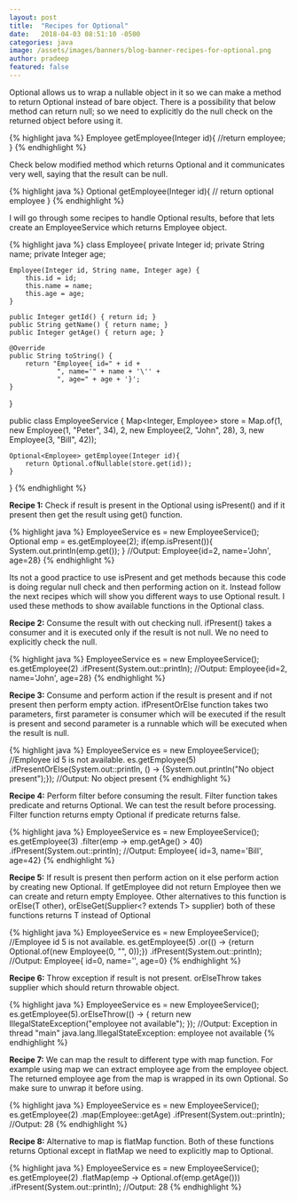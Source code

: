```yaml
---
layout: post
title:  "Recipes for Optional"
date:   2018-04-03 08:51:10 -0500
categories: java
image: /assets/images/banners/blog-banner-recipes-for-optional.png
author: pradeep
featured: false
---
```


Optional allows us to wrap a nullable object in it so we can make a method to return Optional instead of bare object. There is a possibility that below method can return null; so we need to explicitly do the null check on the returned object before using it.

{% highlight java %}
Employee getEmployee(Integer id){
 //return employee;
}
{% endhighlight %}

Check below modified method which returns Optional<Employee> and it communicates very well, saying that the result can be null.

{% highlight java %}
Optional<Employee> getEmployee(Integer id){
 // return optional employee
}
{% endhighlight %}

I will go through some recipes to handle Optional results, before that lets create an EmployeeService which returns Employee object.

{% highlight java %}
class Employee{
    private Integer id;
    private String name;
    private Integer age;
 
    Employee(Integer id, String name, Integer age) {
        this.id = id;
        this.name = name;
        this.age = age;
    }
 
    public Integer getId() { return id; }
    public String getName() { return name; }
    public Integer getAge() { return age; }
 
    @Override
    public String toString() {
        return "Employee{ id=" + id +
                ", name='" + name + '\'' +
                ", age=" + age + '}';
    }
}
 
public class EmployeeService {
    Map<Integer, Employee> store = Map.of(1, new Employee(1, "Peter", 34),
            2, new Employee(2, "John", 28),
            3, new Employee(3, "Bill", 42));
 
    Optional<Employee> getEmployee(Integer id){
        return Optional.ofNullable(store.get(id));
    }
}
{% endhighlight %}

**Recipe 1:** Check if result is present in the Optional using isPresent() and if it present then get the result using get() function.

{% highlight java %}
EmployeeService es = new EmployeeService();
Optional<Employee> emp = es.getEmployee(2);
if(emp.isPresent()){
    System.out.println(emp.get());
}
//Output: Employee{id=2, name='John', age=28}
{% endhighlight %}

Its not a good practice to use isPresent and get methods because this code is doing regular null check and then performing action on it. Instead follow the next recipes which will show you different ways to use Optional result. I used these methods to show available functions in the Optional class.

 
**Recipe 2:** Consume the result with out checking null. ifPresent() takes a consumer and it is  executed only if the result is not null. We no need to explicitly check the null.

{% highlight java %}
EmployeeService es = new EmployeeService();
es.getEmployee(2)
    .ifPresent(System.out::println); 
//Output: Employee{id=2, name='John', age=28}
{% endhighlight %}

**Recipe 3:** Consume and perform action if the result is present and if not present then perform empty action. ifPresentOrElse function takes two parameters, first parameter is consumer which will be executed if the result is present and second parameter is a runnable which will be executed when the result is null.

{% highlight java %}
EmployeeService es = new EmployeeService();
//Employee id 5 is not available.
es.getEmployee(5)
    .ifPresentOrElse(System.out::println,
                     () -> {System.out.println("No object present");});
//Output: No object present
{% endhighlight %}

**Recipe 4:** Perform filter before consuming the result. Filter function takes predicate and returns Optional. We can test the result before processing. Filter function returns empty Optional if predicate returns false.

{% highlight java %}
EmployeeService es = new EmployeeService();
es.getEmployee(3)
      .filter(emp -> emp.getAge() > 40)
      .ifPresent(System.out::println);
//Output: Employee{ id=3, name='Bill', age=42}
{% endhighlight %}

**Recipe 5:** If result is present then perform action on it else perform action by creating new Optional. If getEmployee did not return Employee then we can create and return empty Employee. Other alternatives to this function is orElse(T other), orElseGet(Supplier<? extends T> supplier) both of these functions returns T instead of Optional<T>

{% highlight java %}
EmployeeService es = new EmployeeService();
//Employee id 5 is not available.
es.getEmployee(5)
        .or(() -> {return Optional.of(new Employee(0, "", 0));})
        .ifPresent(System.out::println);
//Output: Employee{ id=0, name='', age=0}
{% endhighlight %}

**Recipe 6:** Throw exception if result is not present. orElseThrow takes supplier which should return throwable object.

{% highlight java %}
EmployeeService es = new EmployeeService();
es.getEmployee(5).orElseThrow(() -> {
            return new IllegalStateException("employee not available");
        });
//Output: Exception in thread "main" java.lang.IllegalStateException: employee not available
{% endhighlight %}

**Recipe 7:** We can map the result to different type with map function. For example using map we can extract employee age from the employee object. The returned employee age from the map is wrapped in its own Optional. So make sure to unwrap it before using.

{% highlight java %}
EmployeeService es = new EmployeeService();
es.getEmployee(2)
        .map(Employee::getAge)
        .ifPresent(System.out::println);
//Output: 28
{% endhighlight %}

**Recipe 8:** Alternative to map is flatMap function. Both of these functions returns Optional except in flatMap we need to explicitly map to Optional.

{% highlight java %}
EmployeeService es = new EmployeeService();
es.getEmployee(2)
        .flatMap(emp -> Optional.of(emp.getAge()))
        .ifPresent(System.out::println);
//Output: 28
{% endhighlight %}
